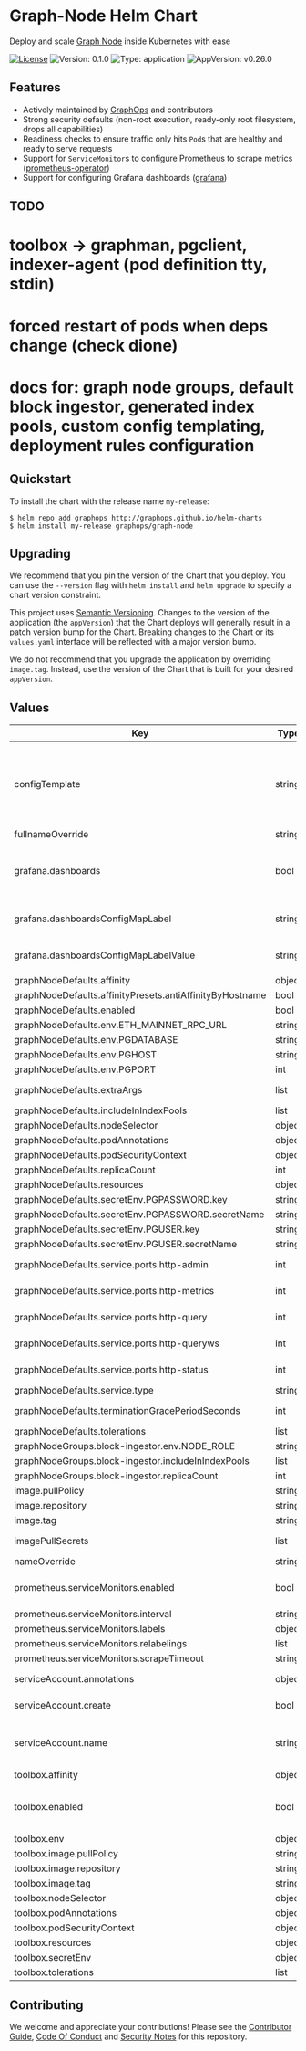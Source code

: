 # Graph-Node Helm Chart

Deploy and scale [Graph Node](https://github.com/graphprotocol/graph-node) inside Kubernetes with ease

[![License](https://img.shields.io/badge/License-Apache%202.0-blue.svg)](https://opensource.org/licenses/Apache-2.0) ![Version: 0.1.0](https://img.shields.io/badge/Version-0.1.0-informational?style=flat-square) ![Type: application](https://img.shields.io/badge/Type-application-informational?style=flat-square) ![AppVersion: v0.26.0](https://img.shields.io/badge/AppVersion-v0.26.0-informational?style=flat-square)

## Features

- Actively maintained by [GraphOps](https://graphops.xyz) and contributors
- Strong security defaults (non-root execution, ready-only root filesystem, drops all capabilities)
- Readiness checks to ensure traffic only hits `Pod`s that are healthy and ready to serve requests
- Support for `ServiceMonitor`s to configure Prometheus to scrape metrics ([prometheus-operator](https://github.com/prometheus-operator/prometheus-operator))
- Support for configuring Grafana dashboards ([grafana](https://github.com/grafana/helm-charts/tree/main/charts/grafana))

## TODO
# toolbox -> graphman, pgclient, indexer-agent (pod definition tty, stdin)
# forced restart of pods when deps change (check dione)
# docs for: graph node groups, default block ingestor, generated index pools, custom config templating, deployment rules configuration

## Quickstart

To install the chart with the release name `my-release`:

```console
$ helm repo add graphops http://graphops.github.io/helm-charts
$ helm install my-release graphops/graph-node
```

## Upgrading

We recommend that you pin the version of the Chart that you deploy. You can use the `--version` flag with `helm install` and `helm upgrade` to specify a chart version constraint.

This project uses [Semantic Versioning](https://semver.org/). Changes to the version of the application (the `appVersion`) that the Chart deploys will generally result in a patch version bump for the Chart. Breaking changes to the Chart or its `values.yaml` interface will be reflected with a major version bump.

We do not recommend that you upgrade the application by overriding `image.tag`. Instead, use the version of the Chart that is built for your desired `appVersion`.

## Values

| Key | Type | Default | Description |
|-----|------|---------|-------------|
| configTemplate | string | `"[store]\n[store.primary]\nconnection = \"postgresql://${PGUSER}:${PGPASSWORD}@${PGHOST}:${PGPORT}/${PGDATABASE}\"\n# weight = 0\npool_size = 10\n[chains]\ningestor = \"{{ .Release.Name }}-block-ingestor-0\"\n[chains.mainnet]\nshard = \"primary\"\nprovider = [\n  { label = \"eth-mainnet\", url = \"${ETH_MAINNET_RPC_URL}\", features = [ \"archive\", \"traces\" ] }\n]\n[deployment]\n# Deployment rules match top to bottom\n[[deployment.rule]]\n# DEFAULT RULE\n# There's no 'match' field, so any subgraph that hasn't matched above, matches this rule\nshards = [\"primary\"]\nindexers = {{ toJson .computed.indexPools.default }}\n"` | [Configuration for graph-node](https://github.com/graphprotocol/graph-node/blob/master/docs/config.md) |
| fullnameOverride | string | `""` |  |
| grafana.dashboards | bool | `false` | Enable creation of Grafana dashboards. [Grafana chart](https://github.com/grafana/helm-charts/tree/main/charts/grafana#grafana-helm-chart) must be configured to search this namespace, see `sidecar.dashboards.searchNamespace` |
| grafana.dashboardsConfigMapLabel | string | `"grafana_dashboard"` | Must match `sidecar.dashboards.label` value for the [Grafana chart](https://github.com/grafana/helm-charts/tree/main/charts/grafana#grafana-helm-chart) |
| grafana.dashboardsConfigMapLabelValue | string | `""` | Must match `sidecar.dashboards.labelValue` value for the [Grafana chart](https://github.com/grafana/helm-charts/tree/main/charts/grafana#grafana-helm-chart) |
| graphNodeDefaults.affinity | object | `{}` |  |
| graphNodeDefaults.affinityPresets.antiAffinityByHostname | bool | `true` |  |
| graphNodeDefaults.enabled | bool | `true` |  |
| graphNodeDefaults.env.ETH_MAINNET_RPC_URL | string | `nil` |  |
| graphNodeDefaults.env.PGDATABASE | string | `nil` |  |
| graphNodeDefaults.env.PGHOST | string | `nil` |  |
| graphNodeDefaults.env.PGPORT | int | `5432` |  |
| graphNodeDefaults.extraArgs | list | `[]` | Additional CLI arguments to pass to Graph Node |
| graphNodeDefaults.includeInIndexPools | list | `[]` |  |
| graphNodeDefaults.nodeSelector | object | `{}` |  |
| graphNodeDefaults.podAnnotations | object | `{}` | Annotations for the `Pod` |
| graphNodeDefaults.podSecurityContext | object | `{"fsGroup":101337,"runAsGroup":101337,"runAsNonRoot":true,"runAsUser":101337}` | Pod-wide security context |
| graphNodeDefaults.replicaCount | int | `1` |  |
| graphNodeDefaults.resources | object | `{}` |  |
| graphNodeDefaults.secretEnv.PGPASSWORD.key | string | `"password"` |  |
| graphNodeDefaults.secretEnv.PGPASSWORD.secretName | string | `"postgres-config"` |  |
| graphNodeDefaults.secretEnv.PGUSER.key | string | `"username"` |  |
| graphNodeDefaults.secretEnv.PGUSER.secretName | string | `"postgres-config"` |  |
| graphNodeDefaults.service.ports.http-admin | int | `8020` | Service Port to expose Graph Node Admin endpoint on |
| graphNodeDefaults.service.ports.http-metrics | int | `8040` | Service Port to expose Graph Node Metrics endpoint on |
| graphNodeDefaults.service.ports.http-query | int | `8000` | Service Port to expose Graph Node Query endpoint on |
| graphNodeDefaults.service.ports.http-queryws | int | `8001` | Service Port to expose Graph Node Websocket Query endpoint on |
| graphNodeDefaults.service.ports.http-status | int | `8030` | Service Port to expose Graph Node Status endpoint on |
| graphNodeDefaults.service.type | string | `"ClusterIP"` |  |
| graphNodeDefaults.terminationGracePeriodSeconds | int | `60` | Amount of time to wait before force-killing the Erigon process |
| graphNodeDefaults.tolerations | list | `[]` |  |
| graphNodeGroups.block-ingestor.env.NODE_ROLE | string | `"index-node"` |  |
| graphNodeGroups.block-ingestor.includeInIndexPools | list | `[]` |  |
| graphNodeGroups.block-ingestor.replicaCount | int | `1` |  |
| image.pullPolicy | string | `"IfNotPresent"` |  |
| image.repository | string | `"graphprotocol/graph-node"` | Image for Graph Node |
| image.tag | string | Chart.appVersion | Overrides the image tag |
| imagePullSecrets | list | `[]` | Pull secrets required to fetch the Image |
| nameOverride | string | `""` |  |
| prometheus.serviceMonitors.enabled | bool | `false` | Enable monitoring by creating `ServiceMonitor` CRDs ([prometheus-operator](https://github.com/prometheus-operator/prometheus-operator)) |
| prometheus.serviceMonitors.interval | string | `nil` |  |
| prometheus.serviceMonitors.labels | object | `{}` |  |
| prometheus.serviceMonitors.relabelings | list | `[]` |  |
| prometheus.serviceMonitors.scrapeTimeout | string | `nil` |  |
| serviceAccount.annotations | object | `{}` | Annotations to add to the service account |
| serviceAccount.create | bool | `true` | Specifies whether a service account should be created |
| serviceAccount.name | string | `""` | The name of the service account to use. If not set and create is true, a name is generated using the fullname template |
| toolbox.affinity | object | `{}` |  |
| toolbox.enabled | bool | `true` | Enable deployment of a toolbox container containing preconfigured tools to interact with graph-node and the database |
| toolbox.env | object | `{}` |  |
| toolbox.image.pullPolicy | string | `"IfNotPresent"` |  |
| toolbox.image.repository | string | `"graphprotocol/graph-node"` |  |
| toolbox.image.tag | string | `""` | Overrides the image tag |
| toolbox.nodeSelector | object | `{}` |  |
| toolbox.podAnnotations | object | `{}` |  |
| toolbox.podSecurityContext | object | `{"fsGroup":101337,"runAsGroup":101337,"runAsNonRoot":true,"runAsUser":101337}` | Pod-wide security context |
| toolbox.resources | object | `{}` |  |
| toolbox.secretEnv | object | `{}` |  |
| toolbox.tolerations | list | `[]` |  |

## Contributing

We welcome and appreciate your contributions! Please see the [Contributor Guide](/CONTRIBUTING.md), [Code Of Conduct](/CODE_OF_CONDUCT.md) and [Security Notes](/SECURITY.md) for this repository.